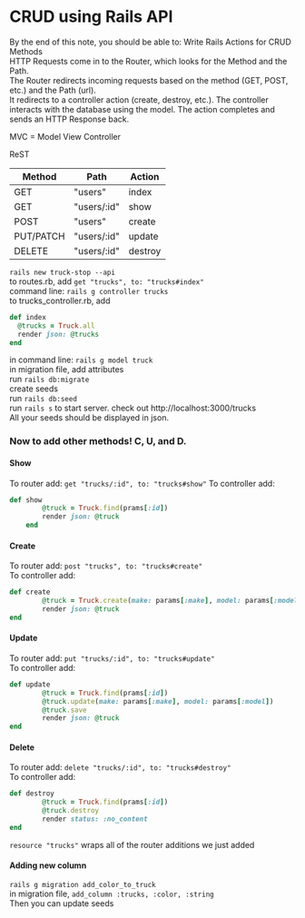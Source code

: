 # CRUD using Rails API  

By the end of this note, you should be able to: Write Rails Actions for CRUD Methods  
HTTP Requests come in to the Router, which looks for the Method and the Path.  
The Router redirects incoming requests based on the method (GET, POST, etc.) and the Path (url).  
It redirects to a controller action (create, destroy, etc.). The controller interacts with the database using the model. The action completes and sends an HTTP Response back.

MVC = Model View Controller  

ReST

Method | Path | Action  
--------|-------------|----------
GET | "users" | index  
GET | "users/:id" | show  
POST | "users" | create  
PUT/PATCH | "users/:id" | update  
DELETE | "users/:id" | destroy  

`rails new truck-stop --api`  
to routes.rb, add `get "trucks", to: "trucks#index"`  
command line: `rails g controller trucks`  
to trucks_controller.rb, add
```ruby
def index
  @trucks = Truck.all
  render json: @trucks
end
```  
in command line: `rails g model truck`  
in migration file, add attributes  
run `rails db:migrate`  
create seeds  
run `rails db:seed`  
run `rails s` to start server. check out http://localhost:3000/trucks  
All your seeds should be displayed in json.  

### Now to add other methods! C, U, and D.  
#### Show  
To router add: `get "trucks/:id", to: "trucks#show"`
To controller add:  
```ruby
def show
        @truck = Truck.find(prams[:id])
        render json: @truck
    end
```  
#### Create  
To router add: `post "trucks", to: "trucks#create"`  
To controller add:  
```ruby
def create
        @truck = Truck.create(make: params[:make], model: params[:model])
        render json: @truck
end
```  

#### Update  
To router add: `put "trucks/:id", to: "trucks#update"`  
To controller add:  
```ruby
def update
        @truck = Truck.find(prams[:id])
        @truck.update(make: params[:make], model: params[:model])
        @truck.save
        render json: @truck
end
```  

#### Delete  
To router add: `delete "trucks/:id", to: "trucks#destroy"`  
To controller add:  
```ruby
def destroy
        @truck = Truck.find(prams[:id])
        @truck.destroy
        render status: :no_content
end
```  

`resource "trucks"` wraps all of the router additions we just added  


#### Adding new column  

`rails g migration add_color_to_truck`  
in migration file, `add_column :trucks, :color, :string`  
Then you can update seeds
